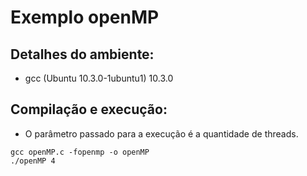 # Exemplo openMP

## Detalhes do ambiente:

* gcc (Ubuntu 10.3.0-1ubuntu1) 10.3.0

## Compilação e execução:

* O parâmetro passado para a execução é a quantidade de threads.

```
gcc openMP.c -fopenmp -o openMP
./openMP 4
```
